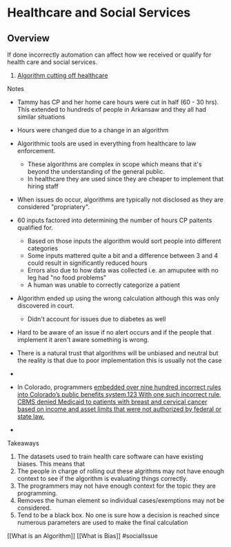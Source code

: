 # Healthcare and Social Services

## Overview

If done incorrectly automation can affect how we received or qualify for health care and social services.

1) [Algorithm cutting off healthcare](https://www.theverge.com/2018/3/21/17144260/healthcare-medicaid-algorithm-arkansas-cerebral-palsy
) 

Notes

- Tammy has CP and her home care hours were cut in half (60 - 30 hrs). This extended to hundreds of people in Arkansaw and they all had similar situations
- Hours were changed due to a change in an algorithm
- Algorithmic tools are used in everything from healthcare to law enforcement.
	- These algorithms are complex in scope which means that it's beyond the understanding of the general public.
	- In healthcare they are used since they are cheaper to implement that hiring staff
- When issues do occur, algorithms are typically not disclosed as they are considered "propriatery".
- 60 inputs factored into determining the number of hours CP paitents qualified for.
	- Based on those inputs the algorithm would sort people into different categories
	- Some inputs mattered quite a bit and a difference between 3 and 4 could result in significantly reduced hours
	- Errors also due to how data was collected i.e. an amuputee with no leg had "no food problems"
	- A human was unable to correctly categorize a patient
- Algorithm ended up using the wrong calculation although this was only discovered in court.
	- Didn't account for issues due to diabetes as well


- Hard to be aware of an issue if no alert occurs and if the people that implement it aren't aware something is wrong.
- There is a natural trust that algorithms will be unbiased and neutral but the reality is that due to poor implementation this is usually not the case
- 


- In Colorado, programmers [embedded over nine hundred incorrect rules into Colorado’s public benefits system.123 With one such incorrect rule, CBMS denied Medicaid to patients with breast and cervical cancer based on income and asset limits that were not authorized by federal or state law.](https://deliverypdf.ssrn.com/delivery.php?ID=197095009065068126000076065104114028041051023052059052078008118071071112074102070069035037056044123004055021005026004009080004103027053013003021101001030004124076001082094002081001071119025069092068109081084089008030096099098093099088126113011119004&EXT=pdf&INDEX=TRUE)
- 




Takeaways

1) The datasets used to train health care software can have existing biases. This means that 
2) The people in charge of rolling out these algrithms may not have enough context to see if the algorithm is evaluating things correctly.
3) The programmers may not have enough context for the topic they are programming.
4) Removes the human element so individual cases/exemptions may not be considered.
5) Tend to be a black box. No one is sure how a decision is reached since numerous parameters are used to make the final calculation







[[What is an Algorithm]]
[[What is Bias]]
#socialIssue 
